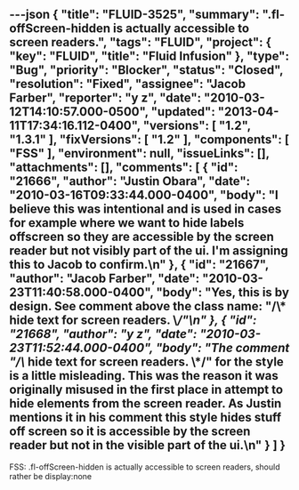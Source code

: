 ---json
{
  "title": "FLUID-3525",
  "summary": ".fl-offScreen-hidden is actually accessible to screen readers.",
  "tags": "FLUID",
  "project": {
    "key": "FLUID",
    "title": "Fluid Infusion"
  },
  "type": "Bug",
  "priority": "Blocker",
  "status": "Closed",
  "resolution": "Fixed",
  "assignee": "Jacob Farber",
  "reporter": "y z",
  "date": "2010-03-12T14:10:57.000-0500",
  "updated": "2013-04-11T17:34:16.112-0400",
  "versions": [
    "1.2",
    "1.3.1"
  ],
  "fixVersions": [
    "1.2"
  ],
  "components": [
    "FSS"
  ],
  "environment": null,
  "issueLinks": [],
  "attachments": [],
  "comments": [
    {
      "id": "21666",
      "author": "Justin Obara",
      "date": "2010-03-16T09:33:44.000-0400",
      "body": "I believe this was intentional and is used in cases for example where we want to hide labels offscreen so they are accessible by the screen reader but not visibly part of the ui. I'm assigning this to Jacob to confirm.\n"
    },
    {
      "id": "21667",
      "author": "Jacob Farber",
      "date": "2010-03-23T11:40:58.000-0400",
      "body": "Yes, this is by design. See comment above the class name:  \"/\\* hide text for screen readers. \\*/\"\n"
    },
    {
      "id": "21668",
      "author": "y z",
      "date": "2010-03-23T11:52:44.000-0400",
      "body": "The comment \"/\\* hide text for screen readers. \\*/\" for the style is a little misleading. This was the reason it was originally misused in the first place in attempt to hide elements from the screen reader. As Justin mentions it in his comment this style hides stuff off screen so it is accessible by the screen reader but not in the visible part of the ui.\n"
    }
  ]
}
---
FSS: .fl-offScreen-hidden is actually accessible to screen readers, should rather be display:none

        